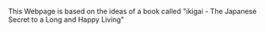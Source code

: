 This Webpage is based on the ideas of a book called "ikigai - The Japanese Secret to a Long and Happy Living"

